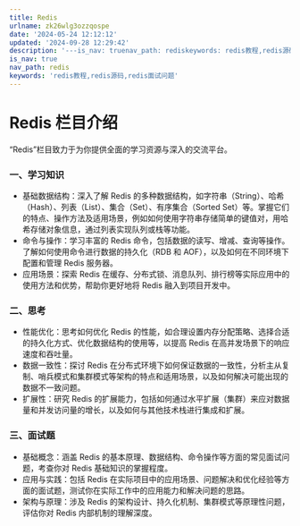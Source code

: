 ```yaml
---
title: Redis
urlname: zk26wlg3ozzqospe
date: '2024-05-24 12:12:12'
updated: '2024-09-28 12:29:42'
description: '---is_nav: truenav_path: rediskeywords: redis教程,redis源码,redis面试问题---Redis 栏目介绍“Redis”栏目致力于为你提供全面的学习资源与深入的交流平台。一、学习知识基础数据结构：深入了解 Redis 的多种数据结构，如字符串（...'
is_nav: true
nav_path: redis
keywords: 'redis教程,redis源码,redis面试问题'
---
```

# Redis 栏目介绍
“Redis”栏目致力于为你提供全面的学习资源与深入的交流平台。

### 一、学习知识
+ 基础数据结构：深入了解 Redis 的多种数据结构，如字符串（String）、哈希（Hash）、列表（List）、集合（Set）、有序集合（Sorted Set）等。掌握它们的特点、操作方法及适用场景，例如如何使用字符串存储简单的键值对，用哈希存储对象信息，通过列表实现队列或栈等功能。
+ 命令与操作：学习丰富的 Redis 命令，包括数据的读写、增减、查询等操作。了解如何使用命令进行数据的持久化（RDB 和 AOF），以及如何在不同环境下配置和管理 Redis 服务器。
+ 应用场景：探索 Redis 在缓存、分布式锁、消息队列、排行榜等实际应用中的使用方法和优势，帮助你更好地将 Redis 融入到项目开发中。

### 二、思考
+ 性能优化：思考如何优化 Redis 的性能，如合理设置内存分配策略、选择合适的持久化方式、优化数据结构的使用等，以提高 Redis 在高并发场景下的响应速度和吞吐量。
+ 数据一致性：探讨 Redis 在分布式环境下如何保证数据的一致性，分析主从复制、哨兵模式和集群模式等架构的特点和适用场景，以及如何解决可能出现的数据不一致问题。
+ 扩展性：研究 Redis 的扩展能力，包括如何通过水平扩展（集群）来应对数据量和并发访问量的增长，以及如何与其他技术栈进行集成和扩展。

### 三、面试题
+ 基础概念：涵盖 Redis 的基本原理、数据结构、命令操作等方面的常见面试问题，考查你对 Redis 基础知识的掌握程度。
+ 应用与实践：包括 Redis 在实际项目中的应用场景、问题解决和优化经验等方面的面试题，测试你在实际工作中的应用能力和解决问题的思路。
+ 架构与原理：涉及 Redis 的架构设计、持久化机制、集群模式等原理性问题，评估你对 Redis 内部机制的理解深度。



